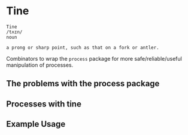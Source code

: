 # Tine

```
Tine
/tʌɪn/
noun

a prong or sharp point, such as that on a fork or antler.
```

Combinators to wrap the `process` package for more safe/reliable/useful manipulation of processes.

## The problems with the process package

## Processes with tine

## Example Usage
